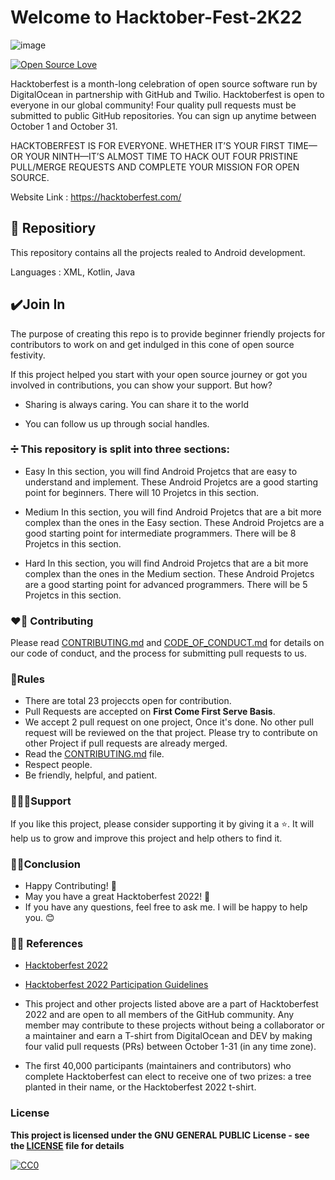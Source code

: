 
# Welcome to Hacktober-Fest-2K22 
![image](https://user-images.githubusercontent.com/99472914/192144059-5cd0b329-f238-474b-b475-7385eaa35d05.png)

[![Open Source Love](https://firstcontributions.github.io/open-source-badges/badges/open-source-v1/open-source.svg)](https://github.com/GDSC-CEC)

Hacktoberfest is a month-long celebration of open source software run by DigitalOcean in partnership with GitHub and Twilio. Hacktoberfest is open to everyone in our global community! Four quality pull requests must be submitted to public GitHub repositories. You can sign up anytime between October 1 and October 31.

HACKTOBERFEST IS FOR EVERYONE. WHETHER IT’S YOUR FIRST TIME—OR YOUR NINTH—IT’S ALMOST TIME TO HACK OUT FOUR PRISTINE PULL/MERGE REQUESTS AND COMPLETE YOUR MISSION FOR OPEN SOURCE.

Website Link : https://hacktoberfest.com/



##  📍 Repositiory

This repository contains all the projects realed to Android development.

Languages : XML, Kotlin, Java
## ✔️Join In
The purpose of creating this repo is to provide beginner friendly projects for contributors to work on and get indulged in this cone of open source festivity.

If this project helped you start with your open source journey or got you involved in contributions, you can show your support. But how?

* Sharing is always caring. You can share it to the world

* You can follow us up through social handles.
### ➗ This repository is split into three sections:

* Easy
In this section, you will find Android Projetcs that are easy to understand and implement. These Android Projetcs are a good starting point for beginners. There will 10 Projetcs in this section.

* Medium
In this section, you will find Android Projetcs that are a bit more complex than the ones in the Easy section. These Android Projetcs are a good starting point for intermediate programmers. There will be 8 Projetcs in this section.

* Hard
In this section, you will find Android Projetcs that are a bit more complex than the ones in the Medium section. These Android Projetcs are a good starting point for advanced programmers. There will be 5 Projetcs in this section.
### ❤️‍🔥 Contributing
Please read [CONTRIBUTING.md](/CONTRIBUTING.md) and [CODE_OF_CONDUCT.md](/CODE_OF_CONDUCT.md) for details on our code of conduct, and the process for submitting pull requests to us.

###  🧾Rules
* There are total 23 projeccts open for contribution.
* Pull Requests are accepted on **First Come First Serve Basis**.
* We accept  2 pull request on one project, Once it's done. No other pull request will be reviewed on the that project. Please try to contribute on other Project if pull requests are already merged.
* Read the [CONTRIBUTING.md](/CONTRIBUTING.md) file.
* Respect people.
* Be friendly, helpful, and patient.
###  👨🏽‍💻Support

If you like this project, please consider supporting it by giving it a ⭐️. It will help us to grow and improve this project and help others to find it.


### ✌🏽Conclusion
- Happy Contributing! 🎉 
- May you have a great Hacktoberfest 2022! 🎉
- If you have any questions, feel free to ask me. I will be happy to help you. 😊

###  👍🏽 References
- [Hacktoberfest 2022](https://hacktoberfest.digitalocean.com)
- [Hacktoberfest 2022 Participation Guidelines](https://hacktoberfest.com/participation)

- This project and other projects listed above are a part of Hacktoberfest 2022 and are open to all members of the GitHub community. Any member may contribute to these projects without being a collaborator or a maintainer and earn a T-shirt from DigitalOcean and DEV by making four valid pull requests (PRs) between October 1-31 (in any time zone).

- The first 40,000 participants (maintainers and contributors) who complete Hacktoberfest can elect to receive one of two prizes: a tree planted in their name, or the Hacktoberfest 2022 t-shirt.

### License

**This project is licensed under the GNU GENERAL PUBLIC License - see the [LICENSE](/LICENSE) file for details**

[![CC0](https://licensebuttons.net/p/zero/1.0/88x31.png)](https://creativecommons.org/publicdomain/zero/1.0)
